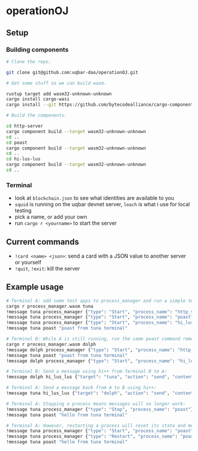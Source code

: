 # operationOJ

## Setup

### Building components

```bash
# Clone the repo.

git clone git@github.com:uqbar-dao/operationOJ.git

# Get some stuff so we can build wasm.

rustup target add wasm32-unknown-unknown
cargo install cargo-wasi
cargo install --git https://github.com/bytecodealliance/cargo-component --locked

# Build the components.

cd http-server
cargo component build --target wasm32-unknown-unknown
cd ..
cd poast
cargo component build --target wasm32-unknown-unknown
cd ..
cd hi-lus-lus
cargo component build --target wasm32-unknown-unknown
cd ..
```

### Terminal

- look at `blockchain.json` to see what identities are available to you
- `squid` is running on the uqbar devnet server, `loach` is what i use for local testing
- pick a name, or add your own
- run `cargo r <yourname>` to start the server

## Current commands

- `!card <name> <json>`: send a card with a JSON value to another server or yourself
- `!quit`, `!exit`: kill the server

## Example usage
```bash
# Terminal A: add some test apps to process_manager and run a simple test
cargo r process_manager.wasm tuna
!message tuna process_manager {"type": "Start", "process_name": "http_server", "wasm_bytes_uri": "fs://http_server.wasm", "is_long_running_process": true}
!message tuna process_manager {"type": "Start", "process_name": "poast", "wasm_bytes_uri": "fs://poast.wasm", "is_long_running_process": true}
!message tuna process_manager {"type": "Start", "process_name": "hi_lus_lus", "wasm_bytes_uri": "fs://hi_lus_lus.wasm", "is_long_running_process": true}
!message tuna poast "poast from tuna terminal"

# Terminal B: While A is still running, run the same poast command remotely, then add hi++ to process_manager
cargo r process_manager.wasm dolph
!message dolph process_manager {"type": "Start", "process_name": "http_server", "wasm_bytes_uri": "fs://http_server.wasm", "is_long_running_process": true}
!message tuna poast "poast from tuna terminal"
!message dolph process_manager {"type": "Start", "process_name": "hi_lus_lus", "wasm_bytes_uri": "fs://hi_lus_lus.wasm", "is_long_running_process": true}

# Terminal B: Send a message using hi++ from Terminal B to A:
!message dolph hi_lus_lus {"target": "tuna", "action": "send", "contents": "hello from dolph"}

# Terminal A: Send a message back from A to B using hi++:
!message tuna hi_lus_lus {"target": "dolph", "action": "send", "contents": "hello from tuna"}

# Terminal A: Stopping a process means messages will no longer work:
!message tuna process_manager {"type": "Stop", "process_name": "poast"}
!message tuna poast "hello from tuna terminal"

# Terminal A: However, restarting a process will reset its state and messages will work since the process is running again:
!message tuna process_manager {"type": "Start", "process_name": "poast", "wasm_bytes_uri": "fs://poast.wasm", "is_long_running_process": true}
!message tuna process_manager {"type": "Restart", "process_name": "poast"}
!message tuna poast "hello from tuna terminal"
```
